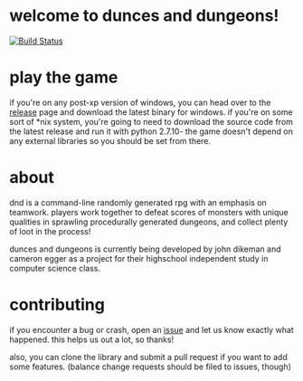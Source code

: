 # welcome to dunces and dungeons!

[![Build Status](https://travis-ci.org/microwaveabletoaster/dunces-and-dungeons.svg?branch=master)](https://travis-ci.org/microwaveabletoaster/dunces-and-dungeons)

# play the game
if you're on any post-xp version of windows, you can head over to the <a href='https://github.com/microwaveabletoaster/dunces-and-dungeons/releases'>release</a> page and download the latest binary for windows. if you're on some sort of *nix system, you're going to need to download the source code from the latest release and run it with python 2.7.10- the game doesn't depend on any external libraries so you should be set from there.

# about
dnd is a command-line randomly generated rpg with an emphasis on teamwork. players work together to defeat scores of monsters with unique qualities in sprawling procedurally generated dungeons, and collect plenty of loot in the process!

dunces and dungeons is currently being developed by john dikeman and cameron egger as a project for their highschool independent study in computer science class.

# contributing
if you encounter a bug or crash, open an <a href="https://github.com/microwaveabletoaster/dunces-and-dungeons/issues">issue</a> and let us know exactly what happened. this helps us out a lot, so thanks!

also, you can clone the library and submit a pull request if you want to add some features. (balance change requests should be filed to issues, though)

